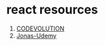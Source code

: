 # react resources

1. [CODEVOLUTION](https://www.youtube.com/watch?v=QFaFIcGhPoM&list=PLC3y8-rFHvwgg3vaYJgHGnModB54rxOk3)
2. [Jonas-Udemy](https://www.udemy.com/course/the-ultimate-react-course/)
